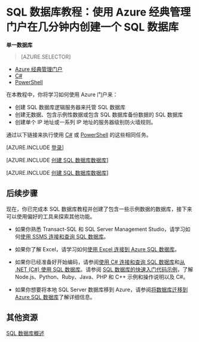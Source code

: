 <properties
	pageTitle="SQL 数据库教程：创建 SQL 数据库 | Azure"
	description="了解如何设置 SQL 数据库逻辑服务器、服务器防火墙规则、SQL 数据库、示例性数据，如何使用客户端工具连接以及如何配置用户和数据库防火墙规则。"
	keywords="sql 数据库教程,创建 sql 数据库"
	services="sql-database"
	documentationCenter=""
	authors="carlrabeler"
	manager="jhubbard"
	editor=""/>


<tags
	ms.service="sql-database"
	ms.date="04/14/2016"
	wacn.date="07/21/2016"/>

# SQL 数据库教程：使用 Azure 经典管理门户在几分钟内创建一个 SQL 数据库

**单一数据库**

> [AZURE.SELECTOR]
- [Azure 经典管理门户](/documentation/articles/sql-database-get-started/)
- [C#](/documentation/articles/sql-database-get-started-csharp/)
- [PowerShell](/documentation/articles/sql-database-get-started-powershell/)

在本教程中，你将学习如何使用 Azure 门户来：

- 创建 SQL 数据库逻辑服务器来托管 SQL 数据库
- 创建无数据、包含示例性数据或包含 SQL 数据库备份数据的 SQL 数据库
- 创建单个 IP 地址或一系列 IP 地址的服务器级别防火墙规则。

通过以下链接来执行使用 [C#](/documentation/articles/sql-database-get-started-csharp/) 或 [PowerShell](/documentation/articles/sql-database-get-started-powershell/) 的这些相同任务。

[AZURE.INCLUDE [登录](../../includes/azure-getting-started-portal-login.md)]

[AZURE.INCLUDE [创建 SQL 数据库数据库](../../includes/sql-database-create-new-database-portal.md)]

[AZURE.INCLUDE [创建 SQL 数据库数据库](../../includes/sql-database-create-new-server-firewall-portal.md)]

## 后续步骤
现在，你已完成本 SQL 数据库教程并创建了包含一些示例数据的数据库，接下来可以使用偏好的工具来探索其他功能。

- 如果你熟悉 Transact-SQL 和 SQL Server Management Studio，请学习如何[使用 SSMS 连接和查询 SQL 数据库](/documentation/articles/sql-database-connect-query-ssms/)。

- 如果你了解 Excel，请学习如何[使用 Excel 连接到 Azure SQL 数据库](/documentation/articles/sql-database-connect-excel/)。

- 如果你已经准备好开始编码，请参阅[使用 C# 连接和查询 SQL 数据库](/documentation/articles/sql-database-connect-query/)和[从 .NET (C#) 使用 SQL 数据库](/documentation/articles/sql-database-develop-dotnet-simple/)。请参阅 [SQL 数据库的快速入门代码示例](/documentation/articles/sql-database-libraries/)，了解 Node.js、Python、Ruby、Java、PHP 和 C++ 示例和操作说明以及 C#。

- 如果你想要将本地 SQL Server 数据库移到 Azure，请参阅[将数据库迁移到 Azure SQL 数据库](/documentation/articles/sql-database-cloud-migrate/)了解详细信息。


## 其他资源

[SQL 数据库概述](/documentation/articles/sql-database-technical-overview/)


<!---HONumber=Mooncake_0509_2016-->
